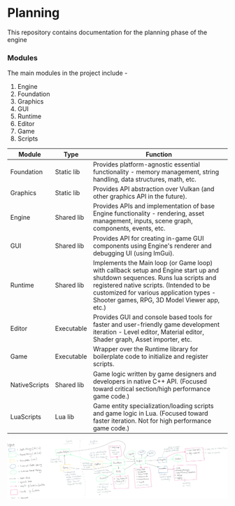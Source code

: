# Planning
This repository contains documentation for the planning phase of the engine

### Modules
The main modules in the project include -

1. Engine
2. Foundation
3. Graphics
4. GUI
5. Runtime
6. Editor
7. Game
8. Scripts

| Module | Type | Function |
| ------ | ---- | --------- |
| Foundation | Static lib | Provides platform-agnostic essential functionality - memory management, string handling, data structures, math, etc. |
| Graphics | Static lib | Provides API abstraction over Vulkan (and other graphics API in the future). |
| Engine | Shared lib | Provides APIs and implementation of base Engine functionality - rendering, asset management, inputs, scene graph, components, events, etc. |
| GUI | Shared lib | Provides API for creating in-game GUI components using Engine's renderer and debugging UI (using ImGui). |
| Runtime | Shared lib | Implements the Main loop (or Game loop) with callback setup and Engine start up and shutdown sequences. Runs lua scripts and registered native scripts. (Intended to be customized for various application types - Shooter games, RPG, 3D Model Viewer app, etc.) |
| Editor | Executable | Provides GUI and console based tools for faster and user-friendly game development iteration - Level editor, Material editor, Shader graph, Asset importer, etc. |
| Game | Executable | Wrapper over the Runtime library for boilerplate code to initialize and register scripts. |
| NativeScripts | Shared lib | Game logic written by game designers and developers in native C++ API. (Focused toward critical section/high performance game code.) |
| LuaScripts | Lua lib | Game entity specialization/loading scripts and game logic in Lua. (Focused toward faster iteration. Not for high performance game code.) |

![inter-dependencies](./project-inter-dependencies.svg)
